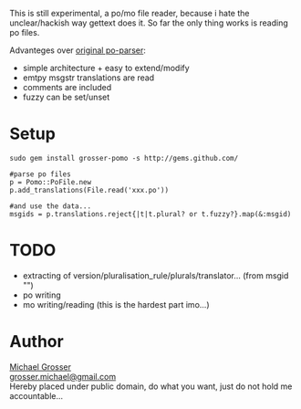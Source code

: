 This is still experimental, a po/mo file reader, because i hate the unclear/hackish way gettext does it.
So far the only thing works is reading po files.

Advanteges over [original po-parser](http://github.com/mutoh/gettext/blob/abf96713327cc4c5d35f0a772f3b75ff4819450c/lib/gettext/poparser.rb):
 - simple architecture + easy to extend/modify
 - emtpy msgstr translations are read
 - comments are included
 - fuzzy can be set/unset

Setup
=====
    sudo gem install grosser-pomo -s http://gems.github.com/

    #parse po files
    p = Pomo::PoFile.new
    p.add_translations(File.read('xxx.po'))

    #and use the data...
    msgids = p.translations.reject{|t|t.plural? or t.fuzzy?}.map(&:msgid)

TODO
====
 - extracting of version/pluralisation_rule/plurals/translator... (from msgid "")
 - po writing
 - mo writing/reading (this is the hardest part imo...)

Author
======
[Michael Grosser](http://pragmatig.wordpress.com)  
grosser.michael@gmail.com  
Hereby placed under public domain, do what you want, just do not hold me accountable...  